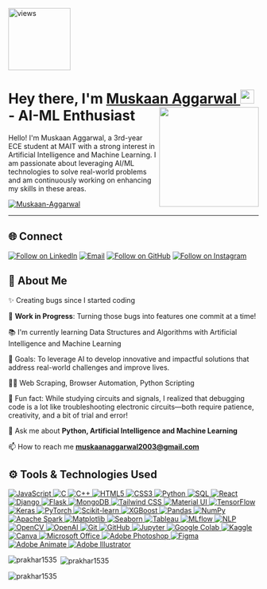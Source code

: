 <a href="https://github.com/Muskaan-Aggarwal"><img alt="views" title="Github views" src="https://komarev.com/ghpvc/?username=muskaanaggarwal&style=flat-square" width="125"/></a>

<h1 align="left">Hey there, I'm <a href="https://www.linkedin.com/in/muskaan-aggarwal-078275302/">Muskaan Aggarwal </a><img src="https://media.giphy.com/media/hvRJCLFzcasrR4ia7z/giphy.gif" width="28"> 
 <img align="right" src="https://github.com/user-attachments/assets/d3eafa34-62b3-48c8-be66-2f4767396433" width="200"/></a> - AI-ML Enthusiast</h1> 

<p align="left">Hello! I'm Muskaan Aggarwal, a 3rd-year ECE student at MAIT with a strong interest in Artificial Intelligence and Machine Learning. I am passionate about leveraging AI/ML technologies to solve real-world problems and am continuously working on enhancing my skills in these areas.
</p>

<p align="left"> <a href="https://github.com/ryo-ma/github-profile-trophy"><img src="https://github-profile-trophy.vercel.app/?username=Muskaan-Aggarwal" alt="Muskaan-Aggarwal" /></a> </p>

<hr>


<h2 align="left">🌐 Connect</h2>

<p align="left">
  <a href="https://www.linkedin.com/in/muskaan-aggarwal-078275302/"><img title="Follow on LinkedIn" src="https://img.shields.io/badge/LinkedIn-0077B5?style=for-the-badge&logo=linkedin&logoColor=white"/></a>
  <a href="mailto:muskaanaggarwal2003@gmail.com"><img title="Email" src="https://img.shields.io/badge/Gmail-D14836?style=for-the-badge&logo=gmail&logoColor=white"/></a>
  <a href="https://github.com/Muskaan-Aggarwal"><img title="Follow on GitHub" src="https://img.shields.io/badge/GitHub-100000?style=for-the-badge&logo=github&logoColor=white"/></a>
  <a href="https://www.instagram.com/muskaan._.aggarwal?igsh=Z21xcml3Yjl6bDA5" target="_blank">
  <img title="Follow on Instagram" src="https://img.shields.io/badge/Instagram-E4405F?style=for-the-badge&logo=instagram&logoColor=white"/>
</a>

</p>

## 🤝 About Me

  ✨ Creating bugs since I started coding<br>

  🚧 **Work in Progress**: Turning those bugs into features one commit at a time!<br>
  
  📚 I'm currently learning Data Structures and Algorithms with Artificial Intelligence and Machine Learning <br>
  
  🎯 Goals: To leverage AI to develop innovative and impactful solutions that address real-world challenges and improve lives.<br>
  
  👨‍💻 Web Scraping, Browser Automation, Python Scripting <br>
  
  🎲 Fun fact: While studying circuits and signals, I realized that debugging code is a lot like troubleshooting electronic circuits—both require patience, creativity, and a bit of trial and error!<br>

  💬 Ask me about **Python, Artificial Intelligence and Machine Learning**<br>

  📫 How to reach me **muskaanaggarwal2003@gmail.com**<br>
  
## ⚙️ Tools & Technologies Used

<p align="left">
 <a href="#">
<img alt="JavaScript" src="https://img.shields.io/badge/javascript-%23323330.svg?&style=for-the-badge&logo=javascript&logoColor=white"/>
<img alt="C" src="https://img.shields.io/badge/c%20-%2300599C.svg?&style=for-the-badge&logo=c&logoColor=white"/>
<img alt="C++" src="https://img.shields.io/badge/c%2B%2B-%2300599C.svg?&style=for-the-badge&logo=c%2B%2B&logoColor=white"/>
<img alt="HTML5" src="https://img.shields.io/badge/html5%20-%23E34F26.svg?&style=for-the-badge&logo=html5&logoColor=white"/>
<img alt="CSS3" src="https://img.shields.io/badge/css3%20-%231572B6.svg?&style=for-the-badge&logo=css3&logoColor=white"/>
<img alt="Python" src="https://img.shields.io/badge/python%20-%2314354C.svg?&style=for-the-badge&logo=python&logoColor=white"/>
<img alt="SQL" src="https://img.shields.io/badge/sql-%2300f.svg?&style=for-the-badge&logo=mysql&logoColor=white"/>
<img alt="React" src="https://img.shields.io/badge/react-%2361DAFB.svg?&style=for-the-badge&logo=react&logoColor=black"/>
<img alt="Django" src="https://img.shields.io/badge/django%20-%23092E20.svg?&style=for-the-badge&logo=django&logoColor=white"/>
<img alt="Flask" src="https://img.shields.io/badge/flask%20-%23000.svg?&style=for-the-badge&logo=flask&logoColor=white"/>
<img alt="MongoDB" src="https://img.shields.io/badge/MongoDB-%234ea94b.svg?&style=for-the-badge&logo=mongodb&logoColor=white"/>
<img alt="Tailwind CSS" src="https://img.shields.io/badge/tailwindcss-%2344A1D6.svg?&style=for-the-badge&logo=tailwindcss&logoColor=white"/>
<img alt="Material UI" src="https://img.shields.io/badge/material%20ui-%2385B1D8.svg?&style=for-the-badge&logo=material-ui&logoColor=white"/>
<img alt="TensorFlow" src="https://img.shields.io/badge/tensorflow%20-%23FF6F20.svg?&style=for-the-badge&logo=tensorflow&logoColor=white"/>
<img alt="Keras" src="https://img.shields.io/badge/keras%20-%23D00000.svg?&style=for-the-badge&logo=keras&logoColor=white"/>
<img alt="PyTorch" src="https://img.shields.io/badge/pytorch%20-%23EE4C2C.svg?&style=for-the-badge&logo=pytorch&logoColor=white"/>
<img alt="Scikit-learn" src="https://img.shields.io/badge/scikit--learn%20-%23F7931E.svg?&style=for-the-badge&logo=scikit-learn&logoColor=white"/>
<img alt="XGBoost" src="https://img.shields.io/badge/xgboost-%2304D0D4.svg?&style=for-the-badge&logo=xgboost&logoColor=white"/>
<img alt="Pandas" src="https://img.shields.io/badge/pandas%20-%23150458.svg?&style=for-the-badge&logo=pandas&logoColor=white"/>
<img alt="NumPy" src="https://img.shields.io/badge/numpy%20-%23013243.svg?&style=for-the-badge&logo=numpy&logoColor=white"/>
<img alt="Apache Spark" src="https://img.shields.io/badge/apache%20spark-%23E35B00.svg?&style=for-the-badge&logo=apache-spark&logoColor=white"/>
<img alt="Matplotlib" src="https://img.shields.io/badge/matplotlib%20-%233B6D9D.svg?&style=for-the-badge&logo=matplotlib&logoColor=white"/>
<img alt="Seaborn" src="https://img.shields.io/badge/seaborn%20-%231F6F8A.svg?&style=for-the-badge&logo=seaborn&logoColor=white"/>
<img alt="Tableau" src="https://img.shields.io/badge/Tableau%20-%23E97627.svg?&style=for-the-badge&logo=tableau&logoColor=white"/>
<img alt="MLflow" src="https://img.shields.io/badge/mlflow-%23465B73.svg?&style=for-the-badge&logo=mlflow&logoColor=white"/>
<img alt="NLP" src="https://img.shields.io/badge/nlp%20-%230B3D51.svg?&style=for-the-badge&logo=notion&logoColor=white"/>
<img alt="OpenCV" src="https://img.shields.io/badge/opencv%20-%232C3E50.svg?&style=for-the-badge&logo=opencv&logoColor=white"/>
<img alt="OpenAI" src="https://img.shields.io/badge/openai-%23F34B20.svg?&style=for-the-badge&logo=openai&logoColor=white"/>
<img alt="Git" src="https://img.shields.io/badge/git%20-%23F05033.svg?&style=for-the-badge&logo=git&logoColor=white"/>
<img alt="GitHub" src="https://img.shields.io/badge/github-%23181717.svg?&style=for-the-badge&logo=github&logoColor=white"/>
<img alt="Jupyter" src="https://img.shields.io/badge/Jupyter%20-%23F37626.svg?&style=for-the-badge&logo=Jupyter&logoColor=white"/>
<img alt="Google Colab" src="https://img.shields.io/badge/google%20colab-%23FFDD00.svg?&style=for-the-badge&logo=googlecolab&logoColor=black"/>
<img alt="Kaggle" src="https://img.shields.io/badge/Kaggle-%2323BBA1.svg?&style=for-the-badge&logo=kaggle&logoColor=white"/>
<img alt="Canva" src="https://img.shields.io/badge/canva-%23280D4D.svg?&style=for-the-badge&logo=canva&logoColor=white"/>
<img alt="Microsoft Office" src="https://img.shields.io/badge/microsoft%20office-%23C74B1A.svg?&style=for-the-badge&logo=microsoft-office&logoColor=white"/>
<img alt="Adobe Photoshop" src="https://img.shields.io/badge/adobe%20photoshop-%23F68B1F.svg?&style=for-the-badge&logo=adobe-photoshop&logoColor=white"/>
<img alt="Figma" src="https://img.shields.io/badge/figma-%23F24E1E.svg?&style=for-the-badge&logo=figma&logoColor=white"/>
<img alt="Adobe Animate" src="https://img.shields.io/badge/adobe%20animate-%23F9A800.svg?&style=for-the-badge&logo=adobe-animate&logoColor=white"/>
<img alt="Adobe Illustrator" src="https://img.shields.io/badge/adobe%20illustrator-%2300A3E0.svg?&style=for-the-badge&logo=adobe-illustrator&logoColor=white"/>
 </a>
</p>

<p><img align="left" src="https://github-readme-stats.vercel.app/api/top-langs?username=Muskaan-Aggarwal&show_icons=true&locale=en&layout=compact" alt="prakhar1535" /></p>

<p>&nbsp;<img align="center" src="https://github-readme-stats.vercel.app/api?username=Muskaan-Aggarwal&show_icons=true&locale=en" alt="prakhar1535" /></p>

<p><img align="center" src="https://github-readme-streak-stats.herokuapp.com/?user=Muskaan-Aggarwal&" alt="prakhar1535" /></p>

<!--
